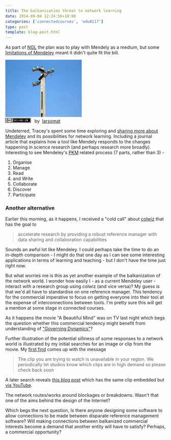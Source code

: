 ```yaml
---
title: The balkanisation threat to network learning
date: 2014-09-04 12:24:56+10:00
categories: ['connectedcourses', 'edu8117']
type: post
template: blog-post.html
---
```

As part of [NGL](http://netgl.wordpress.com) the plan was to play with Mendely as a medium, but some [limitations of Mendeley](https://netgl.wordpress.com/2014/08/24/we-wont-be-exploring-mendeley-to-its-fullest/) meant it didn't quite fit the bill.

[![Disconnected by larsomat, on Flickr](images/89614073_c1f014182d_m.jpg "Disconnected by larsomat, on Flickr")](https://www.flickr.com/photos/larsomat/89614073/)  
[![Creative Commons Creative Commons Attribution-Noncommercial-Share Alike 2.0 Generic License](images/80x15.png "Creative Commons Creative Commons Attribution-Noncommercial-Share Alike 2.0 Generic License")](http://creativecommons.org/licenses/by-nc-sa/2.0/)   by  [](https://www.flickr.com/people/larsomat/)[larsomat](https://www.flickr.com/people/larsomat/) [](http://www.imagecodr.org/)

Undeterred, Tracey's spent some time exploring and [sharing more about Mendeley](http://learningforinsight.wordpress.com/2014/09/03/using-mendeley/) and its possibilities for network learning. Including a journal article that explains how a tool like Mendely responds to the changes happening in science research (and perhaps research more broadly). Interesting to see Mendeley's [PKM](http://www.jarche.com/pkm/) related process (7 parts, rather than 3) -

1. Organise
2. Manage
3. Read
4. and Write
5. Collaborate
6. Discover
7. Participate

### Another alternative

Earlier this morning, as it happens, I received a "cold call" about [colwiz](https://www.colwiz.com/researchgroups) that has the goal to

> accelerate research by providing a robust reference manager with data sharing and collaboration capabilities

Sounds an awful lot like Mendeley. I could perhaps take the time to do an in-depth comparison - I might do that one day as I can see some interesting applications in terms of learning and teaching - but I don't have the time just right now.

But what worries me is this as yet another example of the balkanization of the network world. I wonder how easily I - as a current Mendeley user - interact with a research group using colwiz (and vice versa)? My guess is that we'd all have to standardise on one reference manager. This tendency for the commercial imperative to focus on getting everyone into their tool at the expense of interconnections between tools. I'm pretty sure this will get a mention at some stage in connected courses.

As it happens the movie "A Beautiful Mind" was on TV last night which begs the question whether this commercial tendency might benefit from understanding of ["Governing Dynamics"](http://breadeconomics.wordpress.com/2012/11/26/governing-dynamics-john-nash/)?

Further illustration of the potential silliness of some responses to a network world is illustrated by my initial searches for an image or clip from the movie. My [first find](http://movieclips.com/gx3fc-a-beautiful-mind-movie-governing-dynamics-ignore-the-blond/) comes up with the message

> The clip you are trying to watch is unavailable in your region. We periodically let studios know which clips are in high demand so please check back soon

A later search reveals [this blog post](http://breadeconomics.wordpress.com/2012/11/26/governing-dynamics-john-nash/) which has the same clip embedded but [via YouTube](https://www.youtube.com/watch?v=ic2JRy1SYqA#t=14).

The network routes/works around blockages or breakdowns. Wasn't that one of the aims behind the design of the Internet?

Which begs the next question, Is there anyone designing some software to allow connections to be made between disparate reference management software? Will making connections between balkanized commercial interests become a demand that another entity will have to satisfy? Perhaps, a commercial opportunity?